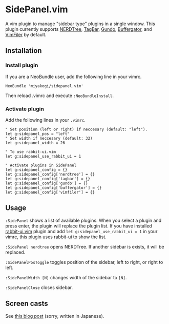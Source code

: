 # SidePanel.vim

A vim plugin to manage "sidebar type" plugins in a single window.
This plugin currently supports
[NERDTree](https://github.com/scrooloose/nerdtree),
[TagBar](https://github.com/majutsushi/tagbar),
[Gundo](https://github.com/sjl/gundo.vim),
[Buffergator](https://github.com/jeetsukumaran/vim-buffergator),
and [VimFiler](https://github.com/Shougo/vimfiler.vim) by default.


## Installation

### Install plugin
If you are a NeoBundle user, add the following line in your vimrc.

```vim
NeoBundle 'miyakogi/sidepanel.vim'
```

Then reload .vimrc and execute `:NeoBundleInstall`.

### Activate plugin

Add the following lines in your `.vimrc`.

```vim
" Set position (left or right) if neccesary (default: "left").
let g:sidepanel_pos = "left"
" Set width if neccesary (default: 32)
let g:sidepanel_width = 26

" To use rabbit-ui.vim
let g:sidepanel_use_rabbit_ui = 1

" Activate plugins in SidePanel
let g:sidepanel_config = {}
let g:sidepanel_config['nerdtree'] = {}
let g:sidepanel_config['tagbar'] = {}
let g:sidepanel_config['gundo'] = {}
let g:sidepanel_config['buffergator'] = {}
let g:sidepanel_config['vimfiler'] = {}
```

## Usage

`:SidePanel` shows a list of available plugins. When you select a plugin and press enter, the plugin will replace the plugin list. If you have installed [rabbit-ui.vim](https://github.com/rbtnn/rabbit-ui.vim) plugin and add `let g:sidepanel_use_rabbit_ui = 1` in your vimrc, this plugin uses rabbit-ui to show the list.

`:SidePanel nerdtree` opens NERDTree. If another sidebar is exists, it will be replaced.

`:SidePanelPosToggle` toggles position of the sidebar, left to right, or right to left.

`:SidePanelWidth [N]` changes width of the sidebar to `[N]`.

`:SidePanelClose` closes sidebar.

## Screen casts

See [this blog post](http://h-miyako.hatenablog.com/entry/2014/05/12/215330) (sorry, written in Japanese).
